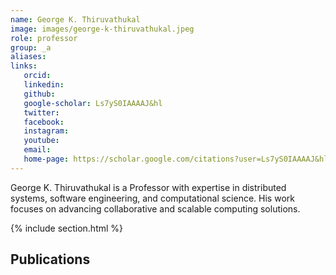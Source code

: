 ```yaml
---
name: George K. Thiruvathukal
image: images/george-k-thiruvathukal.jpeg
role: professor
group: _a
aliases:
links:
   orcid: 
   linkedin: 
   github: 
   google-scholar: Ls7yS0IAAAAJ&hl
   twitter: 
   facebook: 
   instagram: 
   youtube: 
   email: 
   home-page: https://scholar.google.com/citations?user=Ls7yS0IAAAAJ&hl=en
---
```


George K. Thiruvathukal is a Professor with expertise in distributed systems, software engineering, and computational science. His work focuses on advancing collaborative and scalable computing solutions.

{% include section.html %}
## Publications